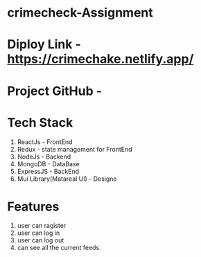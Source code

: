 # crimecheck-Assignment


# Diploy Link - https://crimechake.netlify.app/

# Project GitHub -

# Tech Stack 
1. ReactJs  - FrontEnd
2. Redux - state management for FrontEnd
3. NodeJs - Backend
4. MongoDB - DataBase
5. ExpressJS - BackEnd
6. Mui Library(Matareal UI) - Designe

# Features 
1. user can ragister 
2. user can log in 
3. user can log out  
4. can see all the current feeds.